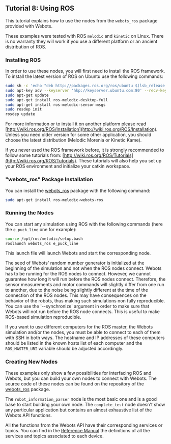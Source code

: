 ## Tutorial 8: Using ROS

This tutorial explains how to use the nodes from the `webots_ros` package provided with Webots.

These examples were tested with ROS `melodic` and `kinetic` on Linux.
There is no warranty they will work if you use a different platform or an ancient distribution of ROS.

### Installing ROS

In order to use these nodes, you will first need to install the ROS framework.
To install the latest version of ROS on Ubuntu use the following commands:

```sh
sudo sh -c 'echo "deb http://packages.ros.org/ros/ubuntu $(lsb_release -sc) main" > /etc/apt/sources.list.d/ros-latest.list'
sudo apt-key adv --keyserver 'hkp://keyserver.ubuntu.com:80' --recv-key C1CF6E31E6BADE8868B172B4F42ED6FBAB17C654
sudo apt-get update
sudo apt-get install ros-melodic-desktop-full
sudo apt-get install ros-melodic-sensor-msgs
sudo rosdep init
rosdep update
```

For more information or to install it on another platform please read [http://wiki.ros.org/ROS/Installation](http://wiki.ros.org/ROS/Installation).
Unless you need older version for some other application, you should choose the latest distribution (Melodic Morenia or Kinetic Kame).

If you never used the ROS framework before, it is strongly recommended to follow some tutorials from: [http://wiki.ros.org/ROS/Tutorials](http://wiki.ros.org/ROS/Tutorials).
These tutorials will also help you set up your ROS environment and initialize your catkin workspace.

### "webots\_ros" Package Installation

You can install the [webots\_ros](http://wiki.ros.org/webots\_ros) package with the following command:
```sh
sudo apt-get install ros-melodic-webots-ros
```

### Running the Nodes

You can start any simulation using ROS with the following commands (here the `e_puck_line` one for example):

```sh
source /opt/ros/melodic/setup.bash
roslaunch webots_ros e_puck_line
```
This launch file will launch Webots and start the corresponding node.

The seed of Webots' random number generator is initialized at the beginning of the simulation and not when the ROS nodes connect.
Webots has to be running for the ROS nodes to connect.
However, we cannot guarantee how long it will run before the ROS nodes connect.
Therefore, the sensor measurements and motor commands will slightly differ from one run to another, due to the noise being slightly different at the time of the connection of the ROS nodes.
This may have consequences on the behavior of the robots, thus making such simulations non fully reproducible.
You can use the '--synchronize' argument in order to make sure that Webots will not run before the ROS node connects.
This is useful to make ROS-based simulation reproducible.

If you want to use different computers for the ROS master, the Webots simulation and/or the nodes, you must be able to connect to each of them with SSH in both ways.
The hostname and IP addresses of these computers should be listed in the known hosts list of each computer and the `ROS_MASTER_URI` variable should be adjusted accordingly.

### Creating New Nodes

These examples only show a few possibilities for interfacing ROS and Webots, but you can build your own nodes to connect with Webots.
The source code of these nodes can be found on the repository of the [webots\_ros](https://github.com/omichel/webots\_ros) package.

The `robot_information_parser` node is the most basic one and is a good base to start building your own node.
The `complete_test` node doesn't show any particular application but contains an almost exhaustive list of the Webots API functions.

All the functions from the Webots API have their corresponding services or topics.
You can find in the [Reference Manual](../reference/nodes-and-api-functions.md) the definitions of all the services and topics associated to each device.
